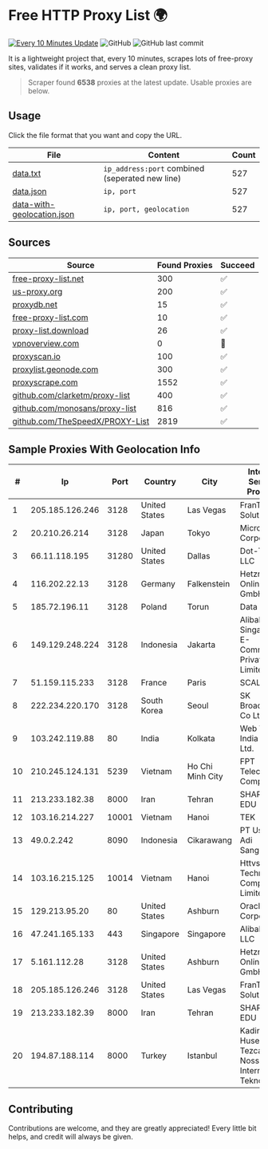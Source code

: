 
# Free HTTP Proxy List 🌍

[![Every 10 Minutes Update](https://github.com/mertguvencli/http-proxy-list/actions/workflows/main.yml/badge.svg?branch=main)](https://github.com/mertguvencli/http-proxy-list/actions/workflows/main.yml)
![GitHub](https://img.shields.io/github/license/mertguvencli/http-proxy-list)
![GitHub last commit](https://img.shields.io/github/last-commit/mertguvencli/http-proxy-list)

It is a lightweight project that, every 10 minutes, scrapes lots of free-proxy sites, validates if it works, and serves a clean proxy list.


> Scraper found **6538** proxies at the latest update. Usable proxies are below.

## Usage

Click the file format that you want and copy the URL.


|File|Content|Count|
|----|-------|-----|
|[data.txt](https://raw.githubusercontent.com/mertguvencli/http-proxy-list/main/proxy-list/data.txt)|`ip_address:port` combined (seperated new line)|527|
|[data.json](https://raw.githubusercontent.com/mertguvencli/http-proxy-list/main/proxy-list/data.json)|`ip, port`|527|
|[data-with-geolocation.json](https://raw.githubusercontent.com/mertguvencli/http-proxy-list/main/proxy-list/data-with-geolocation.json)|`ip, port, geolocation`|527|

## Sources

|Source|Found Proxies|Succeed|
|------|-------------|-------|
|[free-proxy-list.net](https://free-proxy-list.net)|300|✅|
|[us-proxy.org](https://www.us-proxy.org)|200|✅|
|[proxydb.net](http://proxydb.net)|15|✅|
|[free-proxy-list.com](https://free-proxy-list.com/?page=&port=&type%5B%5D=http&type%5B%5D=https&up_time=0&search=Search)|10|✅|
|[proxy-list.download](https://www.proxy-list.download/HTTP)|26|✅|
|[vpnoverview.com](https://vpnoverview.com/privacy/anonymous-browsing/free-proxy-servers)|0|🚫|
|[proxyscan.io](https://www.proxyscan.io)|100|✅|
|[proxylist.geonode.com](https://proxylist.geonode.com/api/proxy-list?limit=300&page=1&sort_by=lastChecked&sort_type=desc&protocols=http,https)|300|✅|
|[proxyscrape.com](https://api.proxyscrape.com/v2/?request=displayproxies&protocol=http&timeout=10000&country=all&ssl=all&anonymity=all)|1552|✅|
|[github.com/clarketm/proxy-list](https://raw.githubusercontent.com/clarketm/proxy-list/master/proxy-list-raw.txt)|400|✅|
|[github.com/monosans/proxy-list](https://raw.githubusercontent.com/monosans/proxy-list/main/proxies/http.txt)|816|✅|
|[github.com/TheSpeedX/PROXY-List](https://raw.githubusercontent.com/TheSpeedX/PROXY-List/master/http.txt)|2819|✅|


## Sample Proxies With Geolocation Info

|#|Ip|Port|Country|City|Internet Service Provider|
|-|--|----|-------|----|-------------------------|
|1|205.185.126.246|3128|United States|Las Vegas|FranTech Solutions|
|2|20.210.26.214|3128|Japan|Tokyo|Microsoft Corporation|
|3|66.11.118.195|31280|United States|Dallas|Dot-Tech LLC|
|4|116.202.22.13|3128|Germany|Falkenstein|Hetzner Online GmbH|
|5|185.72.196.11|3128|Poland|Torun|Data Space|
|6|149.129.248.224|3128|Indonesia|Jakarta|Alibaba.com Singapore E-Commerce Private Limited|
|7|51.159.115.233|3128|France|Paris|SCALEWAY|
|8|222.234.220.170|3128|South Korea|Seoul|SK Broadband Co Ltd|
|9|103.242.119.88|80|India|Kolkata|Web Werks India Pvt. Ltd.|
|10|210.245.124.131|5239|Vietnam|Ho Chi Minh City|FPT Telecom Company|
|11|213.233.182.38|8000|Iran|Tehran|SHARIF-EDU|
|12|103.16.214.227|10001|Vietnam|Hanoi|TEK|
|13|49.0.2.242|8090|Indonesia|Cikarawang|PT Usaha Adi Sanggoro|
|14|103.16.215.125|10014|Vietnam|Hanoi|Httvserver Technology Company Limited|
|15|129.213.95.20|80|United States|Ashburn|Oracle Corporation|
|16|47.241.165.133|443|Singapore|Singapore|Alibaba.com LLC|
|17|5.161.112.28|3128|United States|Ashburn|Hetzner Online GmbH|
|18|205.185.126.246|3128|United States|Las Vegas|FranTech Solutions|
|19|213.233.182.39|8000|Iran|Tehran|SHARIF-EDU|
|20|194.87.188.114|8000|Turkey|Istanbul|Kadir Huseyin Tezcan Nosspeed Internet Teknolojileri|



## Contributing

Contributions are welcome, and they are greatly appreciated! Every
little bit helps, and credit will always be given.

